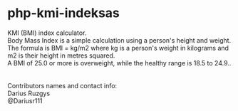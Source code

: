 # php-kmi-indeksas
KMI (BMI) index calculator. <br>
Body Mass Index is a simple calculation using a person's height and weight.<br> 
The formula is BMI = kg/m2 where kg is a person's weight in kilograms and m2 is their height in metres squared. <br>
A BMI of 25.0 or more is overweight, while the healthy range is 18.5 to 24.9.. <br>
<br>
<br>
Contributors names and contact info: <br>
Darius Ruzgys <br>
@Dariusr111
